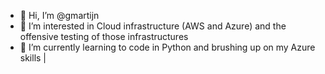- 👋 Hi, I’m @gmartijn
- 👀 I’m interested in Cloud infrastructure (AWS and Azure) and the offensive testing of those infrastructures
- 🌱 I’m currently learning to code in Python and brushing up on my Azure skills
|
